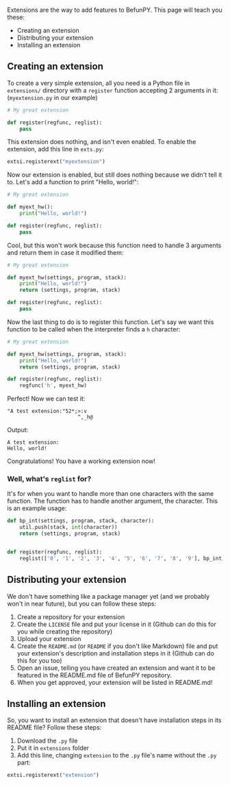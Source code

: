 Extensions are the way to add features to BefunPY. This page will teach you these:
* Creating an extension
* Distributing your extension
* Installing an extension

## Creating an extension
To create a very simple extension, all you need is a Python file in `extensions/` directory with a `register` function accepting 2 arguments in it: (`myextension.py` in our example)
```py
# My great extension

def register(regfunc, reglist):
    pass
```
This extension does nothing, and isn't even enabled. To enable the extension, add this line in `exts.py`:
```py
extsi.registerext("myextension")
```
Now our extension is enabled, but still does nothing because we didn't tell it to. Let's add a function to print "Hello, world!":
```py
# My great extension

def myext_hw():
    print("Hello, world!")

def register(regfunc, reglist):
    pass
```
Cool, but this won't work because this function need to handle 3 arguments and return them in case it modified them:
```py
# My great extension

def myext_hw(settings, program, stack):
    print("Hello, world!")
    return (settings, program, stack)

def register(regfunc, reglist):
    pass
```
Now the last thing to do is to register this function. Let's say we want this function to be called when the interpreter finds a `h` character:
```py
# My great extension

def myext_hw(settings, program, stack):
    print("Hello, world!")
    return (settings, program, stack)

def register(regfunc, reglist):
    regfunc('h', myext_hw)
```
Perfect! Now we can test it:
```
"A test extension:"52*;>:v
                       ^,_h@
```
Output:
```
A test extension:
Hello, world!
```
Congratulations! You have a working extension now!

### Well, what's `reglist` for?
It's for when you want to handle more than one characters with the same function. The function has to handle another argument, the character. This is an example usage:
```py
def bp_int(settings, program, stack, character):
    util.push(stack, int(character))
    return (settings, program, stack)


def register(regfunc, reglist):
    reglist(['0', '1', '2', '3', '4', '5', '6', '7', '8', '9'], bp_int)
```

## Distributing your extension
We don't have something like a package manager yet (and we probably won't in near future), but you can follow these steps:
1. Create a repository for your extension
2. Create the `LICENSE` file and put your license in it (Github can do this for you while creating the repository)
3. Upload your extension
4. Create the `README.md` (or `README` if you don't like Markdown) file and put your extension's description and installation steps in it (Github can do this for you too)
5. Open an issue, telling you have created an extension and want it to be featured in the README.md file of BefunPY repository.
6. When you get approved, your extension will be listed in README.md!

## Installing an extension
So, you want to install an extension that doesn't have installation steps in its README file? Follow these steps:
1. Download the `.py` file
2. Put it in `extensions` folder
3. Add this line, changing `extension` to the `.py` file's name without the `.py` part:
```py
extsi.registerext("extension")
```
